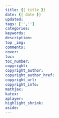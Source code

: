 ```yaml
---
title: {{ title }}
date: {{ date }}
updated: 
tags: ['','']
categories: 
keywords: 
description: 
top _img: 
comments: 
cover: 
toc: 
toc_number: 
copyright: 
copyright_author: 
copyright_author_href: 
copyright_url: 
copyright_info: 
mathjax: 
katex: 
aplayer: 
highlight_shrink: 
aside: 
---
```

